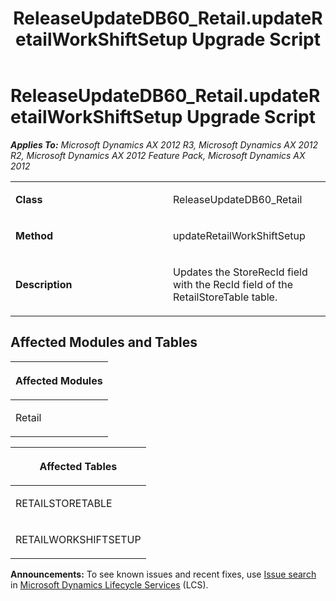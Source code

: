 ﻿---
title: ReleaseUpdateDB60_Retail.updateRetailWorkShiftSetup Upgrade Script
TOCTitle: ReleaseUpdateDB60_Retail.updateRetailWorkShiftSetup Upgrade Script
ms:assetid: 9e7b069a-1f03-53f5-2bb4-ce62be380589
ms:mtpsurl: https://msdn.microsoft.com/en-us/library/JJ736651(v=AX.60)
ms:contentKeyID: 49710093
ms.date: 05/18/2015
mtps_version: v=AX.60
---

# ReleaseUpdateDB60\_Retail.updateRetailWorkShiftSetup Upgrade Script 


_**Applies To:** Microsoft Dynamics AX 2012 R3, Microsoft Dynamics AX 2012 R2, Microsoft Dynamics AX 2012 Feature Pack, Microsoft Dynamics AX 2012_

<table>
<colgroup>
<col style="width: 50%" />
<col style="width: 50%" />
</colgroup>
<tbody>
<tr class="odd">
<td><p><strong>Class</strong></p></td>
<td><p>ReleaseUpdateDB60_Retail</p></td>
</tr>
<tr class="even">
<td><p><strong>Method</strong></p></td>
<td><p>updateRetailWorkShiftSetup</p></td>
</tr>
<tr class="odd">
<td><p><strong>Description</strong></p></td>
<td><p>Updates the StoreRecId field with the RecId field of the RetailStoreTable table.</p></td>
</tr>
</tbody>
</table>


## Affected Modules and Tables

<table>
<colgroup>
<col style="width: 100%" />
</colgroup>
<thead>
<tr class="header">
<th><p>Affected Modules</p></th>
</tr>
</thead>
<tbody>
<tr class="odd">
<td><p>Retail</p></td>
</tr>
</tbody>
</table>


<table>
<colgroup>
<col style="width: 100%" />
</colgroup>
<thead>
<tr class="header">
<th><p>Affected Tables</p></th>
</tr>
</thead>
<tbody>
<tr class="odd">
<td><p>RETAILSTORETABLE</p></td>
</tr>
<tr class="even">
<td><p>RETAILWORKSHIFTSETUP</p></td>
</tr>
</tbody>
</table>

  
**Announcements:** To see known issues and recent fixes, use [Issue search](http://go.microsoft.com/fwlink/?linkid=389258) in [Microsoft Dynamics Lifecycle Services](http://go.microsoft.com/fwlink/?linkid=306505) (LCS).

